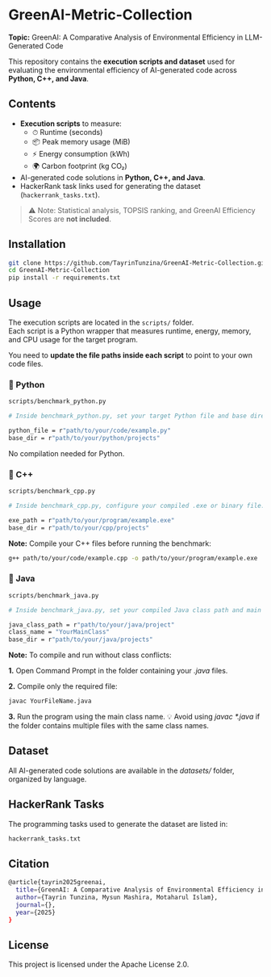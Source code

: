 # GreenAI-Metric-Collection
**Topic:** GreenAI: A Comparative Analysis of Environmental Efficiency in LLM-Generated Code

This repository contains the **execution scripts and dataset** used for evaluating the environmental efficiency of AI-generated code across **Python, C++, and Java**.

## Contents

- **Execution scripts** to measure:
  - ⏱ Runtime (seconds)
  - 📦 Peak memory usage (MiB)
  - ⚡ Energy consumption (kWh)
  - 🌍 Carbon footprint (kg CO₂)
- AI-generated code solutions in **Python, C++, and Java**.
- HackerRank task links used for generating the dataset (`hackerrank_tasks.txt`).

> ⚠️ Note: Statistical analysis, TOPSIS ranking, and GreenAI Efficiency Scores are **not included**.

## Installation

```bash
git clone https://github.com/TayrinTunzina/GreenAI-Metric-Collection.git
cd GreenAI-Metric-Collection
pip install -r requirements.txt
```

## Usage

The execution scripts are located in the `scripts/` folder.  
Each script is a Python wrapper that measures runtime, energy, memory, and CPU usage for the target program.  

You need to **update the file paths inside each script** to point to your own code files.  

### 🔹 Python
```bash
scripts/benchmark_python.py

# Inside benchmark_python.py, set your target Python file and base directory:

python_file = r"path/to/your/code/example.py"
base_dir = r"path/to/your/python/projects"
```
No compilation needed for Python.

### 🔹 C++
```bash
scripts/benchmark_cpp.py

# Inside benchmark_cpp.py, configure your compiled .exe or binary file:

exe_path = r"path/to/your/program/example.exe"
base_dir = r"path/to/your/cpp/projects"
```
**Note:** Compile your C++ files before running the benchmark:
```bash
g++ path/to/your/code/example.cpp -o path/to/your/program/example.exe
```

### 🔹 Java
```bash
scripts/benchmark_java.py

# Inside benchmark_java.py, set your compiled Java class path and main class name:

java_class_path = r"path/to/your/java/project"
class_name = "YourMainClass"
base_dir = r"path/to/your/java/projects"
```
**Note:** To compile and run without class conflicts:

  **1.** Open Command Prompt in the folder containing your _.java_ files.
  
  **2.** Compile only the required file:

```bash
javac YourFileName.java
```
  **3.** Run the program using the main class name.
💡 Avoid using _javac *.java_ if the folder contains multiple files with the same class names.

## Dataset

All AI-generated code solutions are available in the _datasets/_ folder, organized by language.

## HackerRank Tasks

The programming tasks used to generate the dataset are listed in:

```bash
hackerrank_tasks.txt
```
## Citation

```bash
@article{tayrin2025greenai,
  title={GreenAI: A Comparative Analysis of Environmental Efficiency in LLM-Generated Code},
  author={Tayrin Tunzina, Mysun Mashira, Motaharul Islam},
  journal={},
  year={2025}
}
```

## License

This project is licensed under the Apache License 2.0.

